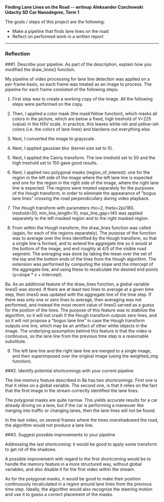 **Finding Lane Lines on the Road -- writeup**
**Aleksander Czechowski**
**Udacity SD Car Nanodegree, Term 1**

The goals / steps of this project are the following:
* Make a pipeline that finds lane lines on the road
* Reflect on performed work in a written report


---

### Reflection

###1. Describe your pipeline. As part of the description, explain how you modified the draw_lines() function.

My pipeline of video processing for lane line detection was applied on a per-frame basis, so each frame was treated as an image to process.
The pipeline for each frame consisted of the following steps:


1. First step was to create a working copy of the image. All the following steps were performed on the copy.

2. Then, I applied a color mask (the maskYellow function), which masks all colors in the picture, which are below a fixed, high treshold of V=225 (value) in the HSV scale.
In practice, this leaves white-ish and yellow-ish colors (i.e. the colors of lane lines) and blackens out everything else.

3. Next, I converted the image to grayscale.

4. Next, I applied gaussian blur (kernel size set to 5).

5. Next, I applied the Canny transform. The low treshold set to 50 and the high treshold set to 150 gave good results.

6. Next, I applied two polygonal masks (region_of_interest): 
one for the region in the left side of the image where the left lane line is expected and one for the region in the right side of the image,
where the right lane line is expected. The regions were treated separately for the purposes of the Hough transform, in order to eliminate
the appearance of "bogus lane lines" crossing the road perpendicullary during video playback.

7. The Hough transform with parameters rho=2, theta=2pi/180, treshold=50, min_line_length=10, max_line_gap=140 was applied separately 
to the left masked region and to the right masked region. 

8. From within the Hough transform, the draw_lines function was called (again, for each of the regions separately).
The purpose of the function was to average over the lines identified by the Hough transform, so that a single line is formed,
and to extend the aggregate line so it would at the bottom of the image, and end roughly at 4/5 of the visible road segment.
The averaging was done  by taking the mean over the set of the top and the bottom ends of the lines from the Hough algorithm.
The extension was performed by computing the slope and the intercept of the aggregate line, and using these to recalculate
the desired end points (y=slope \* x + intercept). 

8a. As an additional feature of the draw_lines function, a global variable linesG was stored. If there are at least two lines to average at a given time step,
then linesG was updated with the aggregate line of the time step. If there was only one or zero lines to average,
then averaging was not performed, and instead the most recent value of linesG served as a guess for the postion of the lines.
The purpose of this feature was to stabilize the algorithm, so it will not crash if the Hough transform outputs zero lines,
and so it will not propose a "bogus lane line" in case the Hough transform outputs one line, which may be an artifact of other white objects in the image.
The underlying assumption behind this feature is that the video is continuous, so the lane line from the previous time step is a reasonable substitute.

9. The left lane line and the right lane line are merged to a single image, and then superimposed over the original image (using the weighted_img function).




###2. Identify potential shortcomings with your current pipeline

The line memory feature described in 8a has two shortcomings. First one is that it relies on a global variable.
The second one, is that it relies on the fact that the first image in the stream correctly identified the lane lines.

The polygonal masks are quite narrow. This yields accurate results for a car already driving on a lane,
but if the car is performing a maneuver like merging into traffic or changing lanes, then the lane lines will not be found.

In the last video, on several frames where the trees overshadowed the road,
the algorithm would not produce a lane line. 

###3. Suggest possible improvements to your pipeline

Addressing the last shortcoming: it would be good to apply some transform to get rid of the shadows.

A possible improvement with regard to the first shortcoming would be to handle the memory feature in a more structured way, without global
variables, and also disable it for the first video within the stream.

As for the polygonal masks, it would be good to make their position continuously recalculated in a region around lane lines from the previous time step.
Ideally, the algorithm would also recognize the steering motion and use it to guess a correct placement of the masks.

